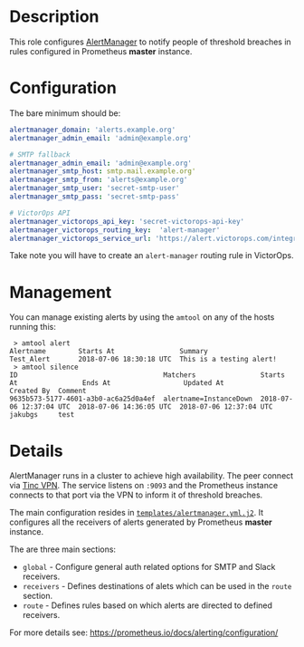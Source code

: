 # Description

This role configures [AlertManager](https://prometheus.io/docs/alerting/alertmanager/) to notify people of threshold breaches in rules configured in Prometheus __master__ instance.

# Configuration

The bare minimum should be:
```yml
alertmanager_domain: 'alerts.example.org'
alertmanager_admin_email: 'admin@example.org'

# SMTP fallback
alertmanager_admin_email: 'admin@example.org'
alertmanager_smtp_host: smtp.mail.example.org'
alertmanager_smtp_from: 'alerts@example.org'
alertmanager_smtp_user: 'secret-smtp-user'
alertmanager_smtp_pass: 'secret-smtp-pass'

# VictorOps API
alertmanager_victorops_api_key: 'secret-victorops-api-key'
alertmanager_victorops_routing_key:  'alert-manager'
alertmanager_victorops_service_url: 'https://alert.victorops.com/integrations/generic/123123123/alert/'
```
Take note you will have to create an `alert-manager` routing rule in VictorOps.

# Management

You can manage existing alerts by using the `amtool` on any of the hosts running this:
```
 > amtool alert
Alertname        Starts At                Summary
Test_Alert       2018-07-06 18:30:18 UTC  This is a testing alert!
 > amtool silence
ID                                    Matchers                Starts At                Ends At                  Updated At               Created By  Comment  
9635b573-5177-4601-a3b0-ac6a25d0a4ef  alertname=InstanceDown  2018-07-06 12:37:04 UTC  2018-07-06 14:36:05 UTC  2018-07-06 12:37:04 UTC  jakubgs     test
```

# Details

AlertManager runs in a cluster to achieve high availability. The peer connect via [Tinc VPN](https://github.com/status-im/infra-role-bootstrap/tree/master/tasks/tinc).
The service listens on `:9093` and the Prometheus instance connects to that port via the VPN to inform it of threshold breaches.

The main configuration resides in [`templates/alertmanager.yml.j2`](templates/alertmanager.yml.j2).
It configures all the receivers of alerts generated by Prometheus __master__ instance.

The are three main sections:

* `global` - Configure general auth related options for SMTP and Slack receivers.
* `receivers` - Defines destinations of alets which can be used in the `route` section.
* `route` - Defines rules based on which alerts are directed to defined receivers.

For more details see: https://prometheus.io/docs/alerting/configuration/
